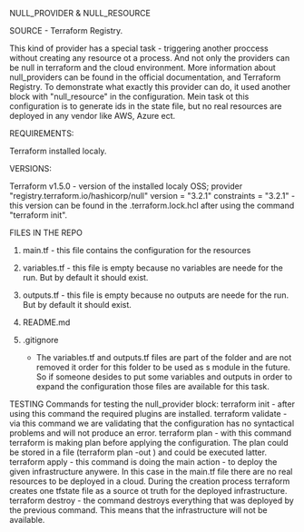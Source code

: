 NULL_PROVIDER & NULL_RESOURCE

SOURCE -  Terraform Registry. 

This kind of provider has a special task - triggering another proccess without creating any resource ot a process. And not only the providers can be null in terraform and the cloud environment. More information about null_providers can be found in the official documentation, and Terraform Registry. To demonstrate what exactly this provider can do, it used another block with "null_resource" in the configuration. Mein task ot this configuration is to generate ids in the state file, but no real resources are deployed in any vendor like AWS, Azure ect. 

REQUIREMENTS:

Terraform installed localy.

VERSIONS:

Terraform v1.5.0 - version of the installed localy OSS;
provider "registry.terraform.io/hashicorp/null"
  version     = "3.2.1"
  constraints = "3.2.1" - this version can be found in the .terraform.lock.hcl after using the command "terraform init".

FILES IN THE REPO
1. main.tf - this file contains the configuration for the resources
2. variables.tf - this file is empty because no variables are neede for the run. But by default it should exist.
3. outputs.tf -  this file is empty because no outputs are neede for the run. But by default it should exist.
4. README.md
5. .gitignore

   * The variables.tf and outputs.tf files are part of the folder and are not removed it order for this folder to be used as s module in the future. So if someone desides to put some variables and outputs in order to expand the configuration those files are available for this task. 

TESTING
Commands for testing the null_provider block:
    terraform init - after using this command the required plugins are installed.
    terraform validate - via this command we are validating that the configuration has no syntactical problems and will not produce an error.
    terraform plan - with this command terraform is making plan before applying the configuration. The plan could be stored in a file (terraform plan -out <FILE>) and could be executed latter. 
    terraform apply - this command is doing the main action - to deploy the given infrastructure anywere. In this case in the main.tf file there are no real resources to be deployed in a cloud. During the creation process terraform creates one tfstate file as a source ot truth for the deployed infrastructure. 
    terraform destroy - the command destroys everything that was deployed by the previous command. This means that the infrastructure will not be available. 
